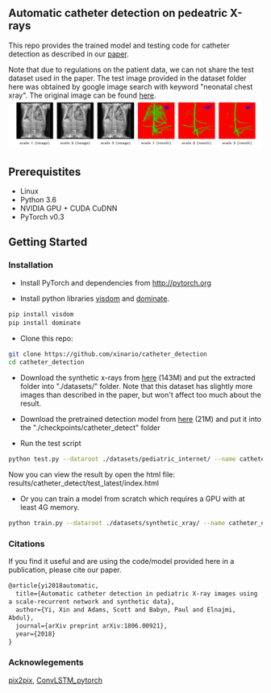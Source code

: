 ## Automatic catheter detection on pedeatric X-rays
This repo provides the trained model and testing code for catheter detection as described in our [paper](https://openreview.net/forum?id=By47mM_oG). 

Note that due to regulations on the patient data, we can not share the test dataset used in the paper. The test image provided in the dataset folder here was obtained by google image search with keyword "neonatal chest xray". The original image can be found [here](https://radiopaedia.org/play/11/entry/64/case/6351/studies/7717).  
<img src="sample.png" width="900px"/>

## Prerequistites
- Linux
- Python 3.6
- NVIDIA GPU + CUDA CuDNN
- PyTorch v0.3

## Getting Started
### Installation
- Install PyTorch and dependencies from http://pytorch.org

- Install python libraries [visdom](https://github.com/facebookresearch/visdom) and [dominate](https://github.com/Knio/dominate).
```bash
pip install visdom
pip install dominate
```
- Clone this repo:
```bash
git clone https://github.com/xinario/catheter_detection
cd catheter_detection
```
- Download the synthetic x-rays from [here](https://1drv.ms/u/s!Aj4IQl4ug0_9hUSPHFV7SKa3ZJaX) (143M) and put the extracted folder into "./datasets/" folder. Note that this dataset has slightly more images than described in the paper, but won't affect too much about the result.

- Download the pretrained detection model from [here](https://1drv.ms/u/s!Aj4IQl4ug0_9hEsFwabtgd4bGgFp) (21M) and put it into the "./checkpoints/catheter_detect" folder

- Run the test script
```bash
python test.py --dataroot ./datasets/pediatric_internet/ --name catheter_detect  --phase test  --loadSize 480 --sourceoftest external
```

Now you can view the result by open the html file: results/catheter_detect/test_latest/index.html

- Or you can train a model from scratch which requires a GPU with at least 4G memory.
```bash
python train.py --dataroot ./datasets/synthetic_xray/ --name catheter_detect  --phase train --resize_or_crop none --loadSize 512   --output_nc 3  --which_model_netG srcnn --batchSize 1  --niter 50
```
### Citations
If you find it useful and are using the code/model provided here in a publication, please cite our paper.
```
@article{yi2018automatic,
  title={Automatic catheter detection in pediatric X-ray images using a scale-recurrent network and synthetic data},
  author={Yi, Xin and Adams, Scott and Babyn, Paul and Elnajmi, Abdul},
  journal={arXiv preprint arXiv:1806.00921},
  year={2018}
}
```


### Acknowlegements
[pix2pix](https://github.com/phillipi/pix2pix), [ConvLSTM_pytorch](https://github.com/ndrplz/ConvLSTM_pytorch)
